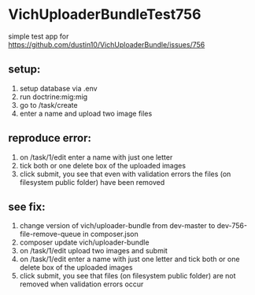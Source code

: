 # VichUploaderBundleTest756

simple test app for https://github.com/dustin10/VichUploaderBundle/issues/756

setup:
-----------

1. setup database via .env
2. run doctrine:mig:mig
2. go to /task/create
3. enter a name and upload two image files

reproduce error:
------------
1. on /task/1/edit enter a name with just one letter
2. tick both or one delete box of the uploaded images
3. click submit, you see that even with validation errors the files (on filesystem public folder) have been removed

see fix:
------------
1. change version of vich/uploader-bundle from dev-master to dev-756-file-remove-queue in composer.json
2. composer update vich/uploader-bundle
3. on /task/1/edit upload two images and submit
4. on /task/1/edit enter a name with just one letter and tick both or one delete box of the uploaded images
5. click submit, you see that files (on filesystem public folder) are not removed when validation errors occur
